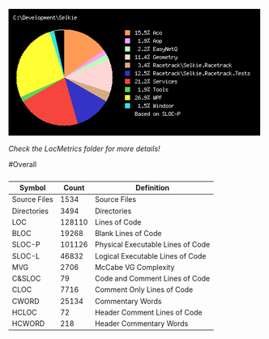 ![Graph](https://github.com/tschroedter/Selkie/blob/master/LocMetrics/LocMetricsPie.png)

*Check the LocMetrics folder for more details!*

#Overall

<table class="MYTABLE">
<caption class="MYTABLE">

</caption>
<thead>
<tr class="MYTABLE">
<th class="MYTABLE">
Symbol

</th>
<th class="MYTABLE">
Count

</th>
<th class="MYTABLE">
Definition

</th>
</tr>
</thead>
<tbody>
<tr class="MYTABLE">
<td class="MYTABLEL">
Source Files

</td>
<td class="MYTABLEL">
1534

</td>
<td class="MYTABLEL">
Source Files

</td>
<tr class="MYTABLE">
<td class="MYTABLEL">
Directories

</td>
<td class="MYTABLEL">
3494

</td>
<td class="MYTABLEL">
Directories

</td>
<tr class="MYTABLE">
<td class="MYTABLEL">
LOC

</td>
<td class="MYTABLEL">
128110

</td>
<td class="MYTABLEL">
Lines of Code

</td>
<tr class="MYTABLE">
<td class="MYTABLEL">
BLOC

</td>
<td class="MYTABLEL">
19268

</td>
<td class="MYTABLEL">
Blank Lines of Code

</td>
<tr class="MYTABLE">
<td class="MYTABLEL">
SLOC-P

</td>
<td class="MYTABLEL">
101126

</td>
<td class="MYTABLEL">
Physical Executable Lines of Code

</td>
<tr class="MYTABLE">
<td class="MYTABLEL">
SLOC-L

</td>
<td class="MYTABLEL">
46832

</td>
<td class="MYTABLEL">
Logical Executable Lines of Code

</td>
<tr class="MYTABLE">
<td class="MYTABLEL">
MVG

</td>
<td class="MYTABLEL">
2706

</td>
<td class="MYTABLEL">
McCabe VG Complexity

</td>
<tr class="MYTABLE">
<td class="MYTABLEL">
C&SLOC

</td>
<td class="MYTABLEL">
79

</td>
<td class="MYTABLEL">
Code and Comment Lines of Code

</td>
<tr class="MYTABLE">
<td class="MYTABLEL">
CLOC

</td>
<td class="MYTABLEL">
7716

</td>
<td class="MYTABLEL">
Comment Only Lines of Code

</td>
<tr class="MYTABLE">
<td class="MYTABLEL">
CWORD

</td>
<td class="MYTABLEL">
25134

</td>
<td class="MYTABLEL">
Commentary Words

</td>
<tr class="MYTABLE">
<td class="MYTABLEL">
HCLOC

</td>
<td class="MYTABLEL">
72

</td>
<td class="MYTABLEL">
Header Comment Lines of Code

</td>
<tr class="MYTABLE">
<td class="MYTABLEL">
HCWORD

</td>
<td class="MYTABLEL">
218

</td>
<td class="MYTABLEL">
Header Commentary Words

</td>
</tbody>
</table>

